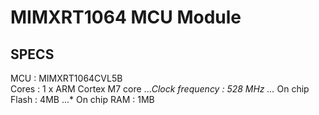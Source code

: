 # MIMXRT1064 MCU Module
## SPECS
MCU : MIMXRT1064CVL5B  
Cores : 1 x ARM Cortex M7 core
...*Clock frequency : 528 MHz
...* On chip Flash : 4MB
...* On chip RAM : 1MB
